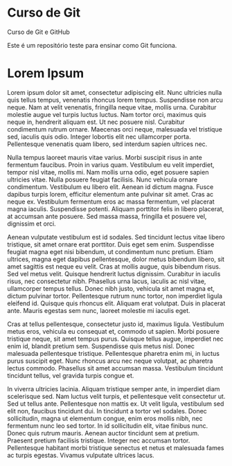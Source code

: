 # Curso de Git

Curso de Git e GitHub

Este é um repositório teste para ensinar como Git funciona.

# Lorem Ipsum

Lorem ipsum dolor sit amet, consectetur adipiscing elit. Nunc ultricies nulla quis tellus tempus, venenatis rhoncus lorem tempus. Suspendisse non arcu neque. Nam at velit venenatis, fringilla neque vitae, mollis urna. Curabitur molestie augue vel turpis luctus luctus. Nam tortor orci, maximus quis neque in, hendrerit aliquam est. Ut nec posuere nisl. Curabitur condimentum rutrum ornare. Maecenas orci neque, malesuada vel tristique sed, iaculis quis odio. Integer lobortis elit nec ullamcorper porta. Pellentesque venenatis quam libero, sed interdum sapien ultrices nec.

Nulla tempus laoreet mauris vitae varius. Morbi suscipit risus in ante fermentum faucibus. Proin in varius quam. Vestibulum eu velit imperdiet, tempor nisl vitae, mollis mi. Nam mollis urna odio, eget posuere sapien ultricies vitae. Nulla posuere feugiat facilisis. Nunc vehicula ornare condimentum. Vestibulum eu libero elit. Aenean id dictum magna. Fusce dapibus turpis lorem, efficitur elementum ante pulvinar sit amet. Cras ac neque ex. Vestibulum fermentum eros ac massa fermentum, vel placerat magna iaculis. Suspendisse potenti. Aliquam porttitor felis in libero placerat, at accumsan ante posuere. Sed massa massa, fringilla et posuere vel, dignissim et orci.

Aenean vulputate vestibulum est id sodales. Sed tincidunt lectus vitae libero tristique, sit amet ornare erat porttitor. Duis eget sem enim. Suspendisse feugiat magna eget nisi bibendum, ut condimentum nunc pretium. Etiam ultrices, magna eget dapibus pellentesque, dolor metus bibendum libero, sit amet sagittis est neque eu velit. Cras at mollis augue, quis bibendum risus. Sed vel metus velit. Quisque hendrerit luctus dignissim. Curabitur in iaculis risus, nec consectetur nibh. Phasellus urna lacus, iaculis ac nisl vitae, ullamcorper tempus tellus. Donec nibh justo, vehicula sit amet magna et, dictum pulvinar tortor. Pellentesque rutrum nunc tortor, non imperdiet ligula eleifend id. Quisque quis rhoncus elit. Aliquam erat volutpat. Duis in placerat ante. Mauris egestas sem nunc, laoreet molestie mi iaculis eget.

Cras at tellus pellentesque, consectetur justo id, maximus ligula. Vestibulum metus eros, vehicula eu consequat et, commodo ut sapien. Morbi posuere tristique neque, sit amet tempus purus. Quisque tellus augue, imperdiet nec enim id, blandit pretium sem. Suspendisse quis metus nisl. Donec malesuada pellentesque tristique. Pellentesque pharetra enim mi, in luctus purus suscipit eget. Nunc rhoncus arcu nec neque volutpat, ac pharetra lectus commodo. Phasellus sit amet accumsan massa. Vestibulum tincidunt tincidunt tellus, vel gravida turpis congue et.

In viverra ultricies lacinia. Aliquam tristique semper ante, in imperdiet diam scelerisque sed. Nam luctus velit turpis, et pellentesque velit consectetur ut. Sed ut tellus ante. Pellentesque non mattis ex. Ut velit ligula, vestibulum sed elit non, faucibus tincidunt dui. In tincidunt a tortor vel sodales. Donec sollicitudin, magna ut elementum congue, enim eros mollis nibh, nec fermentum nunc leo sed tortor. In id sollicitudin elit, vitae finibus nunc. Donec quis rutrum mauris. Aenean auctor tincidunt sem at pretium. Praesent pretium facilisis tristique. Integer nec accumsan tortor. Pellentesque habitant morbi tristique senectus et netus et malesuada fames ac turpis egestas. Vivamus vulputate ultrices lacus.
